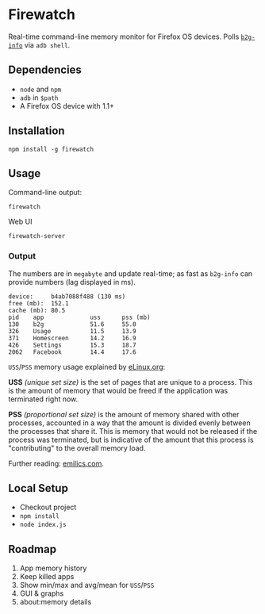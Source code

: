 # Firewatch

Real-time command-line memory monitor for Firefox OS devices. Polls [`b2g-info`](https://github.com/mozilla-b2g/gonk-misc/tree/master/b2g-info) via `adb shell`.

## Dependencies

 * `node` and `npm`
 * `adb` in `$path`
 * A Firefox OS device with 1.1+

## Installation

```
npm install -g firewatch
```

## Usage

Command-line output:

```
firewatch
```

Web UI

```
firewatch-server
```

### Output

The numbers are in `megabyte` and update real-time; as fast as `b2g-info` can provide numbers (lag displayed in ms).

```
device:     b4ab7088f488 (130 ms)
free (mb):  152.1
cache (mb): 80.5
pid    app             uss      pss (mb)
130    b2g             51.6     55.0
326    Usage           11.5     13.9
371    Homescreen      14.2     16.9
426    Settings        15.3     18.7
2062   Facebook        14.4     17.6
```

`USS`/`PSS` memory usage explained by [eLinux.org](http://elinux.org/Android_Memory_Usage):

**USS** *(unique set size)* is the set of pages that are unique to a process. This is the amount of memory that would be freed if the application was terminated right now.

**PSS** *(proportional set size)* is the amount of memory shared with other processes, accounted in a way that the amount is divided evenly between the processes that share it. This is memory that would not be released if the process was terminated, but is indicative of the amount that this process is "contributing" to the overall memory load.

Further reading: [emilics.com](http://emilics.com/blog/article/mconsumption.html).

## Local Setup

 * Checkout project
 * `npm install`
 * `node index.js`

## Roadmap

1. App memory history
  1. Keep killed apps
  2. Show min/max and avg/mean for `USS`/`PSS`
2. GUI & graphs
3. about:memory details